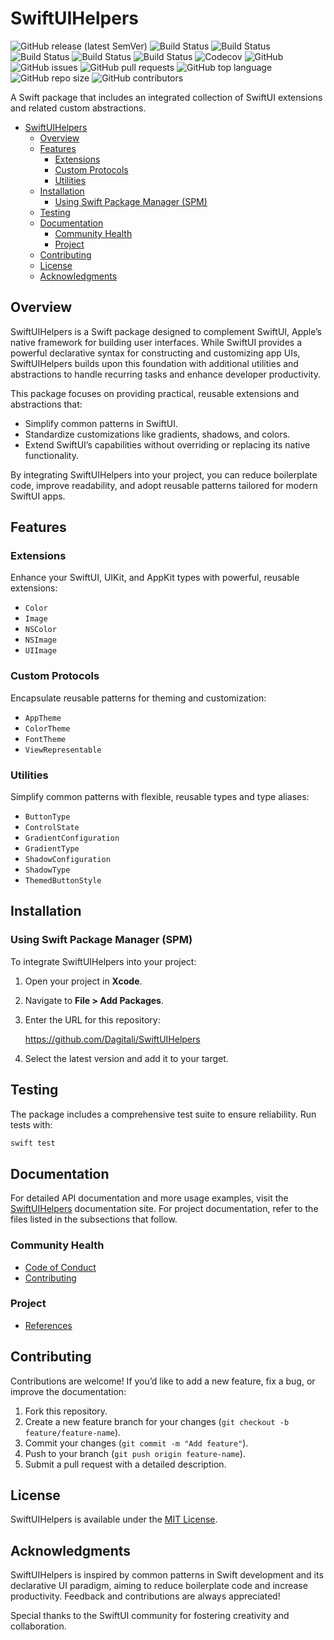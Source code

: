 # SwiftUIHelpers

![GitHub release (latest SemVer)](https://img.shields.io/github/v/release/Dagitali/SwiftUIHelpers?sort=semver)
![Build Status](https://github.com/Dagitali/SwiftUIHelpers/actions/workflows/lint.yml/badge.svg)
![Build Status](https://github.com/Dagitali/SwiftUIHelpers/actions/workflows/test.yml/badge.svg)
![Build Status](https://github.com/Dagitali/SwiftUIHelpers/actions/workflows/release.yml/badge.svg)
![Build Status](https://github.com/Dagitali/SwiftUIHelpers/actions/workflows/document.yml/badge.svg)
![Build Status](https://github.com/Dagitali/SwiftUIHelpers/actions/workflows/publish.yml/badge.svg)
![Codecov](https://codecov.io/gh/Dagitali/SwiftUIHelpers/branch/main/graph/badge.svg)
![GitHub](https://img.shields.io/github/license/Dagitali/SwiftUIHelpers)
![GitHub issues](https://img.shields.io/github/issues/Dagitali/SwiftUIHelpers)
![GitHub pull requests](https://img.shields.io/github/issues-pr/Dagitali/SwiftUIHelpers)
![GitHub top language](https://img.shields.io/github/languages/top/Dagitali/SwiftUIHelpers)
![GitHub repo size](https://img.shields.io/github/repo-size/Dagitali/SwiftUIHelpers)
![GitHub contributors](https://img.shields.io/github/contributors/Dagitali/SwiftUIHelpers)

A Swift package that includes an integrated collection of SwiftUI extensions and related custom
abstractions.

- [SwiftUIHelpers](#swiftuihelpers)
  - [Overview](#overview)
  - [Features](#features)
    - [Extensions](#extensions)
    - [Custom Protocols](#custom-protocols)
    - [Utilities](#utilities)
  - [Installation](#installation)
    - [Using Swift Package Manager (SPM)](#using-swift-package-manager-spm)
  - [Testing](#testing)
  - [Documentation](#documentation)
    - [Community Health](#community-health)
    - [Project](#project)
  - [Contributing](#contributing)
  - [License](#license)
  - [Acknowledgments](#acknowledgments)

## Overview

SwiftUIHelpers is a Swift package designed to complement SwiftUI, Apple’s native framework for
building user interfaces.  While SwiftUI provides a powerful declarative syntax for constructing and
customizing app UIs, SwiftUIHelpers builds upon this foundation with additional utilities and
abstractions to handle recurring tasks and enhance developer productivity.

This package focuses on providing practical, reusable extensions and abstractions that:

- Simplify common patterns in SwiftUI.
- Standardize customizations like gradients, shadows, and colors.
- Extend SwiftUI’s capabilities without overriding or replacing its native functionality.

By integrating SwiftUIHelpers into your project, you can reduce boilerplate code, improve
readability, and adopt reusable patterns tailored for modern SwiftUI apps.

## Features

### Extensions

Enhance your SwiftUI, UIKit, and AppKit types with powerful, reusable extensions:

- `Color`
- `Image`
- `NSColor`
- `NSImage`
- `UIImage`

### Custom Protocols

Encapsulate reusable patterns for theming and customization:

- `AppTheme`
- `ColorTheme`
- `FontTheme`
- `ViewRepresentable`

### Utilities

Simplify common patterns with flexible, reusable types and type aliases:

- `ButtonType`
- `ControlState`
- `GradientConfiguration`
- `GradientType`
- `ShadowConfiguration`
- `ShadowType`
- `ThemedButtonStyle`

## Installation

### Using Swift Package Manager (SPM)

To integrate SwiftUIHelpers into your project:

1. Open your project in **Xcode**.
2. Navigate to **File > Add Packages**.
3. Enter the URL for this repository:

   <https://github.com/Dagitali/SwiftUIHelpers>

4. Select the latest version and add it to your target.

## Testing

The package includes a comprehensive test suite to ensure reliability.  Run tests with:

```bash
swift test
```

## Documentation

For detailed API documentation and more usage examples, visit the [SwiftUIHelpers][docs]
documentation site.  For project documentation, refer to the files listed in the subsections that
follow.

### Community Health

- [Code of Conduct](CODE_OF_CONDUCT.md)
- [Contributing](CONTRIBUTING.md)

### Project

- [References](REFERENCES.md)

## Contributing

Contributions are welcome!  If you’d like to add a new feature, fix a bug, or improve the
documentation:

1. Fork this repository.
2. Create a new feature branch for your changes (`git checkout -b feature/feature-name`).
3. Commit your changes (`git commit -m "Add feature"`).
4. Push to your branch (`git push origin feature-name`).
5. Submit a pull request with a detailed description.

## License

SwiftUIHelpers is available under the [MIT License](LICENSE).

## Acknowledgments

SwiftUIHelpers is inspired by common patterns in Swift development and its declarative UI paradigm,
aiming to reduce boilerplate code and increase productivity.  Feedback and contributions are always
appreciated!

Special thanks to the SwiftUI community for fostering creativity and collaboration.

[docs]: https://dagitali.github.io/SwiftUIHelpers/documentation/swiftuihelpers/
